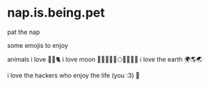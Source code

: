 # nap.is.being.pet

pat the nap

some emojis to enjoy

animals i love 🐸🐯🐈
i love moon 🌚🌑🌒🌓🌔🌕🌖🌗🌘🌔
i love the earth 🌍🌎🌏


i love the hackers who enjoy the life (you :3) 💮
